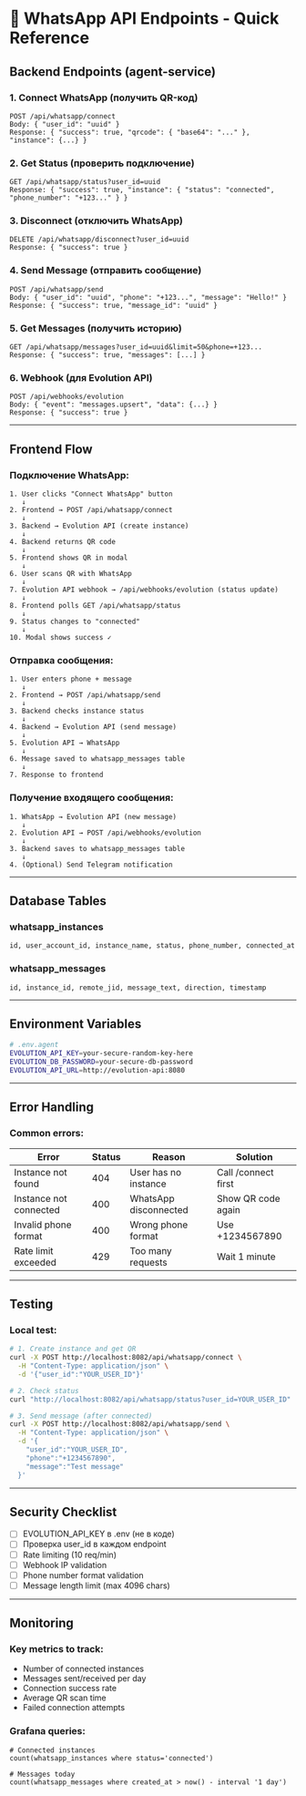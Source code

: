 # 🔌 WhatsApp API Endpoints - Quick Reference

## Backend Endpoints (agent-service)

### 1. Connect WhatsApp (получить QR-код)
```
POST /api/whatsapp/connect
Body: { "user_id": "uuid" }
Response: { "success": true, "qrcode": { "base64": "..." }, "instance": {...} }
```

### 2. Get Status (проверить подключение)
```
GET /api/whatsapp/status?user_id=uuid
Response: { "success": true, "instance": { "status": "connected", "phone_number": "+123..." } }
```

### 3. Disconnect (отключить WhatsApp)
```
DELETE /api/whatsapp/disconnect?user_id=uuid
Response: { "success": true }
```

### 4. Send Message (отправить сообщение)
```
POST /api/whatsapp/send
Body: { "user_id": "uuid", "phone": "+123...", "message": "Hello!" }
Response: { "success": true, "message_id": "uuid" }
```

### 5. Get Messages (получить историю)
```
GET /api/whatsapp/messages?user_id=uuid&limit=50&phone=+123...
Response: { "success": true, "messages": [...] }
```

### 6. Webhook (для Evolution API)
```
POST /api/webhooks/evolution
Body: { "event": "messages.upsert", "data": {...} }
Response: { "success": true }
```

---

## Frontend Flow

### Подключение WhatsApp:
```
1. User clicks "Connect WhatsApp" button
   ↓
2. Frontend → POST /api/whatsapp/connect
   ↓
3. Backend → Evolution API (create instance)
   ↓
4. Backend returns QR code
   ↓
5. Frontend shows QR in modal
   ↓
6. User scans QR with WhatsApp
   ↓
7. Evolution API webhook → /api/webhooks/evolution (status update)
   ↓
8. Frontend polls GET /api/whatsapp/status
   ↓
9. Status changes to "connected"
   ↓
10. Modal shows success ✓
```

### Отправка сообщения:
```
1. User enters phone + message
   ↓
2. Frontend → POST /api/whatsapp/send
   ↓
3. Backend checks instance status
   ↓
4. Backend → Evolution API (send message)
   ↓
5. Evolution API → WhatsApp
   ↓
6. Message saved to whatsapp_messages table
   ↓
7. Response to frontend
```

### Получение входящего сообщения:
```
1. WhatsApp → Evolution API (new message)
   ↓
2. Evolution API → POST /api/webhooks/evolution
   ↓
3. Backend saves to whatsapp_messages table
   ↓
4. (Optional) Send Telegram notification
```

---

## Database Tables

### whatsapp_instances
```
id, user_account_id, instance_name, status, phone_number, connected_at
```

### whatsapp_messages
```
id, instance_id, remote_jid, message_text, direction, timestamp
```

---

## Environment Variables

```bash
# .env.agent
EVOLUTION_API_KEY=your-secure-random-key-here
EVOLUTION_DB_PASSWORD=your-secure-db-password
EVOLUTION_API_URL=http://evolution-api:8080
```

---

## Error Handling

### Common errors:

| Error | Status | Reason | Solution |
|-------|--------|--------|----------|
| Instance not found | 404 | User has no instance | Call /connect first |
| Instance not connected | 400 | WhatsApp disconnected | Show QR code again |
| Invalid phone format | 400 | Wrong phone format | Use +1234567890 |
| Rate limit exceeded | 429 | Too many requests | Wait 1 minute |

---

## Testing

### Local test:
```bash
# 1. Create instance and get QR
curl -X POST http://localhost:8082/api/whatsapp/connect \
  -H "Content-Type: application/json" \
  -d '{"user_id":"YOUR_USER_ID"}'

# 2. Check status
curl "http://localhost:8082/api/whatsapp/status?user_id=YOUR_USER_ID"

# 3. Send message (after connected)
curl -X POST http://localhost:8082/api/whatsapp/send \
  -H "Content-Type: application/json" \
  -d '{
    "user_id":"YOUR_USER_ID",
    "phone":"+1234567890",
    "message":"Test message"
  }'
```

---

## Security Checklist

- [ ] EVOLUTION_API_KEY в .env (не в коде)
- [ ] Проверка user_id в каждом endpoint
- [ ] Rate limiting (10 req/min)
- [ ] Webhook IP validation
- [ ] Phone number format validation
- [ ] Message length limit (max 4096 chars)

---

## Monitoring

### Key metrics to track:
- Number of connected instances
- Messages sent/received per day
- Connection success rate
- Average QR scan time
- Failed connection attempts

### Grafana queries:
```
# Connected instances
count(whatsapp_instances where status='connected')

# Messages today
count(whatsapp_messages where created_at > now() - interval '1 day')
```
